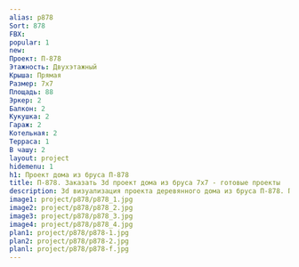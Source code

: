 ```yaml
---
alias: p878
Sort: 878
FBX: 
popular: 1
new: 
Проект: П-878
Этажность: Двухэтажный
Крыша: Прямая
Размер: 7х7
Площадь: 88
Эркер: 2
Балкон: 2
Кукушка: 2
Гараж: 2
Котельная: 2
Терраса: 1
В чашу: 2
layout: project
hidemenu: 1
h1: Проект дома из бруса П-878
title: П-878. Заказать 3d проект дома из бруса 7х7 - готовые проекты
description: 3d визуализация проекта деревянного дома из бруса П-878. Площадь 88 м2, размер 7х7. Вы можете внести любые изменения в проект.
image1: project/p878/p878_1.jpg
image2: project/p878/p878_2.jpg
image3: project/p878/p878_3.jpg
image4: project/p878/p878_4.jpg
plan1: project/p878/p878-1.jpg
plan2: project/p878/p878-2.jpg
planl: project/p878/p878-f.jpg
---
```

